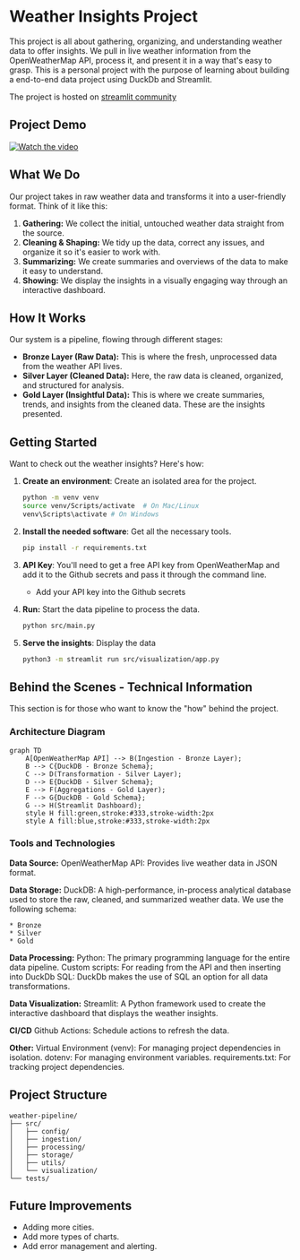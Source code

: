 # Weather Insights Project

This project is all about gathering, organizing, and understanding weather data to offer insights. We pull in live weather information from the OpenWeatherMap API, process it, and present it in a way that's easy to grasp.  This is a personal project with the purpose of learning about building a end-to-end data project using DuckDb and Streamlit.

The project is hosted on [streamlit community](https://amitcs-weather-app.streamlit.app/)

## Project Demo

[![Watch the video](https://github.com/amitchannagiri/weather-app/blob/fix/readme/weather-pipeline/data/thumbnail.png)](https://github.com/amitchannagiri/weather-app/blob/fix/readme/weather-pipeline/data/streamlit-app-demo.webm)

## What We Do

Our project takes in raw weather data and transforms it into a user-friendly format.  Think of it like this:

1.  **Gathering:** We collect the initial, untouched weather data straight from the source.
2.  **Cleaning & Shaping:** We tidy up the data, correct any issues, and organize it so it's easier to work with.
3.  **Summarizing:** We create summaries and overviews of the data to make it easy to understand.
4.  **Showing:** We display the insights in a visually engaging way through an interactive dashboard.

## How It Works

Our system is a pipeline, flowing through different stages:

*   **Bronze Layer (Raw Data):** This is where the fresh, unprocessed data from the weather API lives.
*   **Silver Layer (Cleaned Data):** Here, the raw data is cleaned, organized, and structured for analysis.
*   **Gold Layer (Insightful Data):** This is where we create summaries, trends, and insights from the cleaned data. These are the insights presented.

## Getting Started

Want to check out the weather insights? Here's how:

1.  **Create an environment**: Create an isolated area for the project.
    ```bash
    python -m venv venv
    source venv/Scripts/activate  # On Mac/Linux
    venv\Scripts\activate # On Windows
    ```

2.  **Install the needed software**: Get all the necessary tools.
    ```bash
    pip install -r requirements.txt
    ```

3.  **API Key**: You'll need to get a free API key from OpenWeatherMap and add it to the Github secrets and pass it through the command line.
    - Add your API key into the Github secrets

4.  **Run:** Start the data pipeline to process the data.
    ```bash
    python src/main.py
    ```

5. **Serve the insights**: Display the data
     ```bash
    python3 -m streamlit run src/visualization/app.py
    ```

## Behind the Scenes - Technical Information

This section is for those who want to know the "how" behind the project.

### Architecture Diagram

```mermaid
graph TD
    A[OpenWeatherMap API] --> B(Ingestion - Bronze Layer);
    B --> C{DuckDB - Bronze Schema};
    C --> D(Transformation - Silver Layer);
    D --> E{DuckDB - Silver Schema};
    E --> F(Aggregations - Gold Layer);
    F --> G{DuckDB - Gold Schema};
    G --> H(Streamlit Dashboard);
    style H fill:green,stroke:#333,stroke-width:2px
    style A fill:blue,stroke:#333,stroke-width:2px
```
### Tools and Technologies
**Data Source:**
OpenWeatherMap API: Provides live weather data in JSON format.

**Data Storage:**
DuckDB: A high-performance, in-process analytical database used to store the raw, cleaned, and summarized weather data. We use the following schema:

    * Bronze
    * Silver
    * Gold

**Data Processing:**
Python: The primary programming language for the entire data pipeline.
Custom scripts: For reading from the API and then inserting into DuckDb
SQL: DuckDb makes the use of SQL an option for all data transformations.

**Data Visualization:**
Streamlit: A Python framework used to create the interactive dashboard that displays the weather insights.

**CI/CD**
Github Actions: Schedule actions to refresh the data.

**Other:**
Virtual Environment (venv): For managing project dependencies in isolation.
dotenv: For managing environment variables.
requirements.txt: For tracking project dependencies.

## Project Structure

```
weather-pipeline/
├── src/
│   ├── config/           
│   ├── ingestion/        
│   ├── processing/       
│   ├── storage/          
│   ├── utils/           
│   └── visualization/    
└── tests/                            
```
## Future Improvements

* Adding more cities.
* Add more types of charts.
* Add error management and alerting.